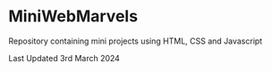 # MiniWebMarvels

Repository containing mini projects using HTML, CSS and Javascript

Last Updated 3rd March 2024
